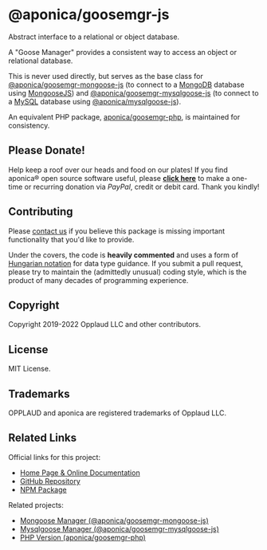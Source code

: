# @aponica/goosemgr-js

Abstract interface to a relational or object database.

A "Goose Manager" provides a consistent way to access an object or
relational database. 

This is never used directly, but serves as the base class for
[@aponica/goosemgr-mongoose-js](https://aponica.com/docs/goosemgr-mongoose-js/)
(to connect to a [MongoDB](https://www.mongodb.com/) database using
[MongooseJS](https://mongoosejs.com)) and
[@aponica/goosemgr-mysqlgoose-js](https://aponica.com/docs/goosemgr-mysqlgoose-js/)
(to connect to a [MySQL](https://www.mysql.com/) database using
[@aponica/mysqlgoose-js](https://aponica.com/docs/mysqlgoose-js/)).

An equivalent PHP package, 
[aponica/goosemgr-php](https://aponica.com/docs/goosemgr-php), 
is maintained for consistency.

## Please Donate!

Help keep a roof over our heads and food on our plates! 
If you find aponica® open source software useful, please 
**[click here](https://www.paypal.com/biz/fund?id=BEHTAS8WARM68)** 
to make a one-time or recurring donation via *PayPal*, credit 
or debit card. Thank you kindly!


## Contributing

Please [contact us](https://aponica.com/contact/) if you believe this package
is missing important functionality that you'd like to provide.

Under the covers, the code is **heavily commented** and uses a form of
[Hungarian notation](https://en.wikipedia.org/wiki/Hungarian_notation) 
for data type guidance. If you submit a pull request, please try to maintain
the (admittedly unusual) coding style, which is the product of many decades
of programming experience.

## Copyright

Copyright 2019-2022 Opplaud LLC and other contributors.

## License

MIT License.

## Trademarks

OPPLAUD and aponica are registered trademarks of Opplaud LLC.

## Related Links

Official links for this project:

* [Home Page & Online Documentation](https://aponica.com/docs/goosemgr-js/)
* [GitHub Repository](https://github.com/aponica/goosemgr-js)
* [NPM Package](https://www.npmjs.com/package/@aponica/goosemgr-js)
  
Related projects:

* [Mongoose Manager
  (@aponica/goosemgr-mongoose-js)](https://aponica.com/docs/goosemgr-mongoose-js/)
* [Mysqlgoose Manager 
  (@aponica/goosemgr-mysqlgoose-js)](https://aponica.com/docs/goosemgr-mysqlgoose-js/)
* [PHP Version (aponica/goosemgr-php)](https://aponica.com/docs/goosemgr-php/)
